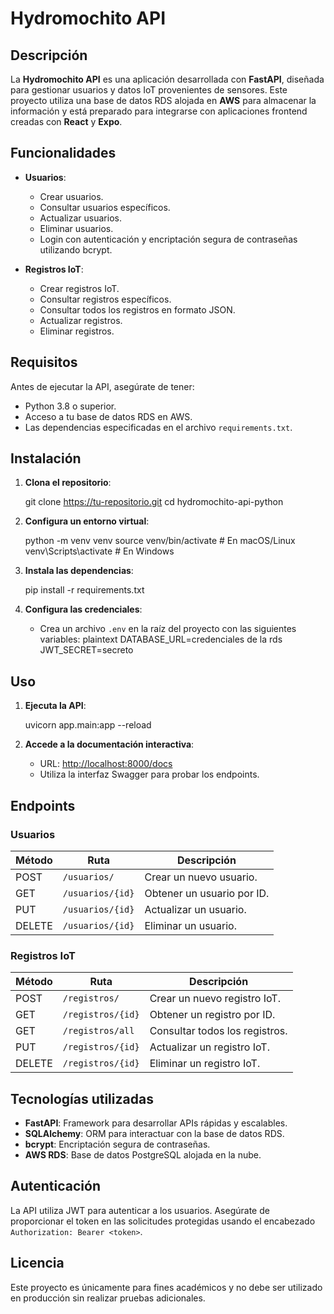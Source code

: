 
# Hydromochito API

## Descripción

La **Hydromochito API** es una aplicación desarrollada con **FastAPI**, diseñada para gestionar usuarios y datos IoT provenientes de sensores. Este proyecto utiliza una base de datos RDS alojada en **AWS** para almacenar la información y está preparado para integrarse con aplicaciones frontend creadas con **React** y **Expo**.



## Funcionalidades

- **Usuarios**:

  - Crear usuarios.
  - Consultar usuarios específicos.
  - Actualizar usuarios.
  - Eliminar usuarios.
  - Login con autenticación y encriptación segura de contraseñas utilizando bcrypt.

- **Registros IoT**:
  - Crear registros IoT.
  - Consultar registros específicos.
  - Consultar todos los registros en formato JSON.
  - Actualizar registros.
  - Eliminar registros.



## Requisitos

Antes de ejecutar la API, asegúrate de tener:

- Python 3.8 o superior.
- Acceso a tu base de datos RDS en AWS.
- Las dependencias especificadas en el archivo `requirements.txt`.



## Instalación

1. **Clona el repositorio**:

   git clone https://tu-repositorio.git
   cd hydromochito-api-python

2. **Configura un entorno virtual**:

   python -m venv venv
   source venv/bin/activate # En macOS/Linux
   venv\Scripts\activate # En Windows

3. **Instala las dependencias**:

   pip install -r requirements.txt

4. **Configura las credenciales**:
   - Crea un archivo `.env` en la raíz del proyecto con las siguientes variables:
     plaintext
     DATABASE_URL=credenciales de la rds
     JWT_SECRET=secreto


## Uso

1. **Ejecuta la API**:

   uvicorn app.main:app --reload

2. **Accede a la documentación interactiva**:
   - URL: [http://localhost:8000/docs](http://localhost:8000/docs)
   - Utiliza la interfaz Swagger para probar los endpoints.



## Endpoints

### Usuarios

| Método | Ruta             | Descripción                |
| ------ | ---------------- | -------------------------- |
| POST   | `/usuarios/`     | Crear un nuevo usuario.    |
| GET    | `/usuarios/{id}` | Obtener un usuario por ID. |
| PUT    | `/usuarios/{id}` | Actualizar un usuario.     |
| DELETE | `/usuarios/{id}` | Eliminar un usuario.       |

### Registros IoT

| Método | Ruta              | Descripción                    |
| ------ | ----------------- | ------------------------------ |
| POST   | `/registros/`     | Crear un nuevo registro IoT.   |
| GET    | `/registros/{id}` | Obtener un registro por ID.    |
| GET    | `/registros/all`  | Consultar todos los registros. |
| PUT    | `/registros/{id}` | Actualizar un registro IoT.    |
| DELETE | `/registros/{id}` | Eliminar un registro IoT.      |


## Tecnologías utilizadas

- **FastAPI**: Framework para desarrollar APIs rápidas y escalables.
- **SQLAlchemy**: ORM para interactuar con la base de datos RDS.
- **bcrypt**: Encriptación segura de contraseñas.
- **AWS RDS**: Base de datos PostgreSQL alojada en la nube.


## Autenticación

La API utiliza JWT para autenticar a los usuarios. Asegúrate de proporcionar el token en las solicitudes protegidas usando el encabezado `Authorization: Bearer <token>`.


## Licencia

Este proyecto es únicamente para fines académicos y no debe ser utilizado en producción sin realizar pruebas adicionales.